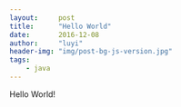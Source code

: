 ```yaml
---
layout:     post
title:      "Hello World"
date:       2016-12-08
author:     "luyi"
header-img: "img/post-bg-js-version.jpg"
tags:
    - java
---
```


Hello World!

